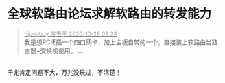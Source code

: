 # 全球软路由论坛求解软路由的转发能力


<div class="quote"><blockquote><font size="2"><a href="https://www.hostloc.com/forum.php?mod=redirect&amp;goto=findpost&amp;pid=9362481&amp;ptid=759157" target="_blank"><font color="#999999">hipopboy 发表于 2020-10-28 09:24</font></a></font><br />
我是想PCIE插一个四口网卡，加上主板自带的一个，直接装上软路由当路由器+交换机使用。 ...</blockquote></div><br />
千兆肯定问题不大，万兆没玩过，不清楚！
